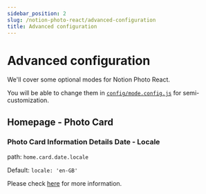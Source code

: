 ```yaml
---
sidebar_position: 2
slug: /notion-photo-react/advanced-configuration
title: Advanced configuration
---
```


# Advanced configuration

We'll cover some optional modes for Notion Photo React.

You will be able to change them in [`config/mode.config.js`](https://github.com/okisdev/Notion-Photo-React/blob/main/config/mode.config.js) for semi-customization.

## Homepage - Photo Card

### Photo Card Information Details Date - Locale

path: `home.card.date.locale`

Default: `locale: 'en-GB'`

Please check [here](https://developer.mozilla.org/en-US/docs/Web/JavaScript/Reference/Global_Objects/Date/toLocaleDateString) for more information.

